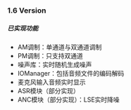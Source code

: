 ### 1.6 Version

##### 已实现功能
* AM调制：单通道与双通道调制
* PM调制：只支持双通道
* 噪声库：实时随机生成噪声
* IOManager：包括音频文件的编码解码
* 麦克风输入音频实时显示
* ASR模块（部分实现）
* ANC模块（部分实现）：LSE实时降噪